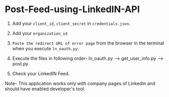 # Post-Feed-using-LinkedIN-API

1. Add your `client_id`, `client_secret` in `credentials.json`.
2. Add your `organization_id`
3. `Paste the redirect URL of error page` from the browser in the terminal when you execute `ln_oauth.py`.
4. Execute the files in following order-
   ln_oauth.py --> get_user_info.py --> post.py
   
5. Check your LinkedIN Feed.

Note- This application works only with company pages of LinkedIn and should have enabled developer's tool.
